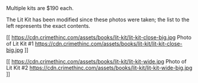 <div class="buy-info">
Multiple kits are $190 each.

The Lit Kit has been modified since these photos were taken; the list to the left represents the exact contents.
</div>

[[ https://cdn.crimethinc.com/assets/books/lit-kit/lit-kit-close-big.jpg Photo of Lit Kit #1 https://cdn.crimethinc.com/assets/books/lit-kit/lit-kit-close-big.jpg ]]

[[ https://cdn.crimethinc.com/assets/books/lit-kit/lit-kit-wide.jpg Photo of Lit Kit #2 https://cdn.crimethinc.com/assets/books/lit-kit/lit-kit-wide-big.jpg ]]
